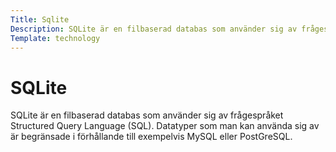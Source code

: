 ```yaml
---
Title: Sqlite
Description: SQLite är en filbaserad databas som använder sig av frågespråket Structured Query Language (SQL).
Template: technology
---
```


# SQLite

SQLite är en filbaserad databas som använder sig av frågespråket Structured Query Language (SQL). Datatyper som man kan använda sig av är begränsade i förhållande till exempelvis MySQL eller PostGreSQL.
